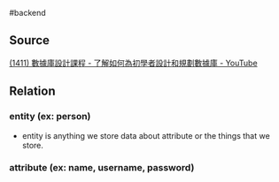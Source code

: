 #backend 

## Source
[(1411) 數據庫設計課程 - 了解如何為初學者設計和規劃數據庫 - YouTube](https://www.youtube.com/watch?v=ztHopE5Wnpc)

## Relation
### entity (ex: person)
- entity is anything we store data about attribute or the things that we store.


### attribute (ex: name, username, password)

